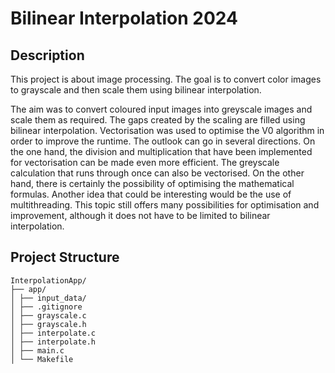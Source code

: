 # Bilinear Interpolation 2024

## Description

This project is about image processing. The goal is to convert color images to grayscale and then scale them using bilinear interpolation.

The aim was to convert coloured input images into greyscale images and scale them as required. The gaps created by the scaling are filled using bilinear interpolation. Vectorisation was used to optimise the V0 algorithm in order to improve the runtime.
The outlook can go in several directions. On the one hand, the division and multiplication that have been implemented for vectorisation can be made even more efficient. The greyscale calculation that runs through once can also be vectorised. On the other hand, there is certainly the possibility of optimising the mathematical formulas. Another idea that could be interesting would be the use of multithreading. This topic still offers many possibilities for optimisation and improvement, although it does not have to be limited to bilinear interpolation.

## Project Structure
```
InterpolationApp/
├── app/
│ ├── input_data/
│ ├── .gitignore
│ ├── grayscale.c
│ ├── grayscale.h
│ ├── interpolate.c
│ ├── interpolate.h
│ ├── main.c
│ └── Makefile
```
